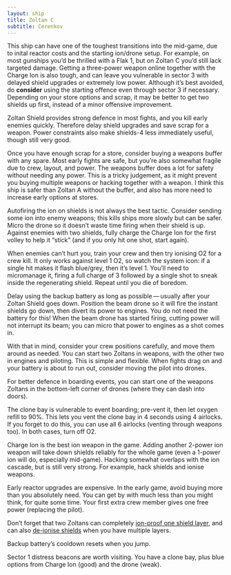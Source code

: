 ```yaml
---
layout: ship
title: Zoltan C
subtitle: Cerenkov
---
```

This ship can have one of the toughest transitions into the mid-game, due to inital reactor costs and the starting ion/drone setup. For example, on most gunships you’d be thrilled with a Flak 1, but on Zoltan C you’d still lack targeted damage. Getting a three-power weapon online together with the Charge Ion is also tough, and can leave you vulnerable in sector 3 with delayed shield upgrades or extremely low power. Although it’s best avoided, do **consider** using the starting offence even through sector 3 if necessary. Depending on your store options and scrap, it may be better to get two shields up first, instead of a minor offensive improvement.

Zoltan Shield provides strong defence in most fights, and you kill early enemies quickly. Therefore delay shield upgrades and save scrap for a weapon.  Power constraints also make shields-4 less immediately useful, though still very good.

Once you have enough scrap for a store, consider buying a weapons buffer with any spare. Most early fights are safe, but you’re also somewhat fragile due to crew, layout, and power. The weapons buffer does a lot for safety without needing any power. This is a tricky judgement, as it might prevent you buying multiple weapons or hacking together with a weapon. I think this ship is safer than Zoltan A without the buffer, and also has more need to increase early options at stores.

Autofiring the ion on shields is not always the best tactic. Consider sending some ion into enemy weapons; this kills ships more slowly but can be safer. Micro the drone so it doesn’t waste time firing when their shield is up. Against enemies with two shields, fully charge the Charge Ion for the first volley to help it “stick” (and if you only hit one shot, start again).

When enemies can’t hurt you, train your crew and then try ionising O2 for a crew kill. It only works against level 1 O2, so watch the system icon: if a single hit makes it flash blue/grey, then it’s level 1. You’ll need to micromanage it, firing a full charge of 3 followed by a single shot to sneak inside the regenerating shield. Repeat until you die of boredom.

Delay using the backup battery as long as possible&thinsp;&mdash;&thinsp;usually after your Zoltan Shield goes down. Position the beam drone so it will fire the instant shields go down, then divert its power to engines. You do not need the battery for this! When the beam drone has started firing, cutting power will not interrupt its beam; you can micro that power to engines as a shot comes in.

With that in mind, consider your crew positions carefully, and move them around as needed. You can start two Zoltans in weapons, with the other two in engines and piloting. This is simple and flexible. When fights drag on and your battery is about to run out, consider moving the pilot into drones.

For better defence in boarding events, you can start one of the weapons Zoltans in the bottom-left corner of drones (where they can dash into doors).

The clone bay is vulnerable to event boarding; pre-vent it, then let oxygen refill to 90%. This lets you vent the clone bay in 4 seconds using 4 airlocks. If you forget to do this, you can use all 6 airlocks (venting through weapons too). In both cases, turn off O2.

Charge Ion is the best ion weapon in the game. Adding another 2-power ion weapon will take down shields reliably for the whole game (even a 1-power ion will do, especially mid-game). Hacking somewhat overlaps with the ion cascade, but is still very strong. For example, hack shields and ionise weapons.

Early reactor upgrades are expensive. In the early game, avoid buying more than you absolutely need. You can get by with much less than you might think, for quite some time. Your first extra crew member gives one free power (replacing the pilot).

Don’t forget that two Zoltans can completely [ion-proof one shield layer](https://www.youtube.com/watch?v=jpR3veZtlsc&t=3m15s), and can also [de-ionise shields](https://www.youtube.com/watch?v=jpR3veZtlsc&t=52s) when you have multiple layers.

Backup battery’s cooldown resets when you jump.

Sector 1 distress beacons are worth visiting. You have a clone bay, plus blue options from Charge Ion (good) and the drone (weak).